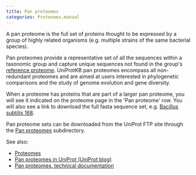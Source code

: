 ```yaml
---
title: Pan proteomes
categories: Proteomes,manual
---
```


A pan proteome is the full set of proteins thought to be expressed by a group of highly related organisms (e.g. multiple strains of the same bacterial species).

Pan proteomes provide a representative set of all the sequences within a taxonomic group and capture unique sequences not found in the group's [reference proteome](http://www.uniprot.org/help/reference%5Fproteome). UniProtKB pan proteomes encompass all non-redundant proteomes and are aimed at users interested in phylogenetic comparisons and the study of genome evolution and gene diversity.

When a proteome has proteins that are part of a larger pan proteome, you will see it indicated on the proteome page in the 'Pan proteome' row. You will also see a link to download the full fasta sequence set, e.g. [Bacillus subtilis 168](http://www.uniprot.org/proteomes/UP000001570).

Pan proteome sets can be downloaded from the UniProt FTP site through the [Pan proteomes](https://ftp.uniprot.org/pub/databases/uniprot/current%5Frelease/knowledgebase/pan%5Fproteomes/) subdirectory.

See also:

-   [Proteomes](http://www.uniprot.org/proteomes)
-   [Pan proteomes in UniProt (UniProt blog)](https://insideuniprot.blogspot.com/2016/03/pan-proteomes-in-uniprot.html)
-   [Pan proteomes, technical documentation](https://proteininformationresource.org/rps/pp.shtml)
